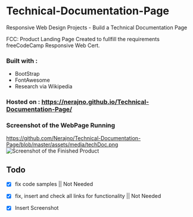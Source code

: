 # Technical-Documentation-Page
Responsive Web Design Projects - Build a Technical Documentation Page

FCC: Product Landing Page
Created to fullfill the requirements freeCodeCamp Responsive Web Cert.

### Built with :
* BootStrap 
* FontAwesome
* Research via Wikipedia

### Hosted on : https://nerajno.github.io/Technical-Documentation-Page/

### Screenshot of the WebPage Running
https://github.com/Nerajno/Technical-Documentation-Page/blob/master/assets/media/techDoc.png
![Screenshot of the Finished Product](/master/assets/media/techDoc.png)
## Todo

- [x] fix code samples || Not Needed
- [x] fix, insert and check all links for functionality || Not Needed
- [x] Insert Screenshot

